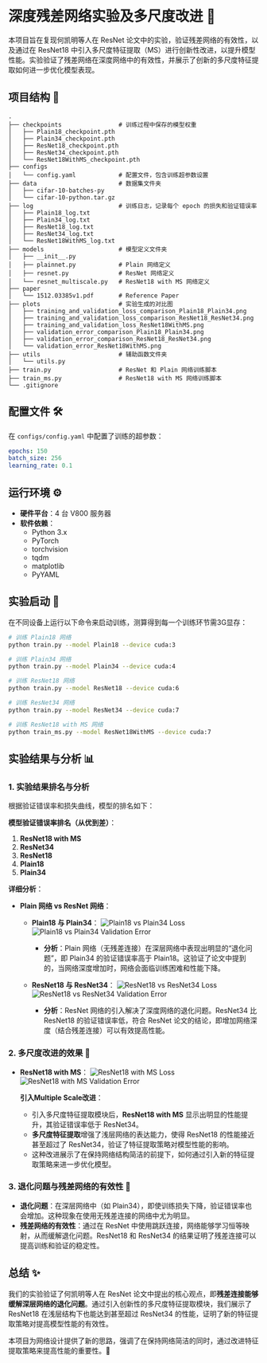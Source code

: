# 深度残差网络实验及多尺度改进 🚀

本项目旨在复现何凯明等人在 ResNet 论文中的实验，验证残差网络的有效性，以及通过在 ResNet18 中引入多尺度特征提取（MS）进行创新性改进，以提升模型性能。实验验证了残差网络在深度网络中的有效性，并展示了创新的多尺度特征提取如何进一步优化模型表现。

## 项目结构 📂

```
.
├── checkpoints                # 训练过程中保存的模型权重
│   ├── Plain18_checkpoint.pth
│   ├── Plain34_checkpoint.pth
│   ├── ResNet18_checkpoint.pth
│   ├── ResNet34_checkpoint.pth
│   └── ResNet18WithMS_checkpoint.pth
├── configs
│   └── config.yaml            # 配置文件，包含训练超参数设置
├── data                       # 数据集文件夹
│   ├── cifar-10-batches-py
│   └── cifar-10-python.tar.gz
├── log                        # 训练日志，记录每个 epoch 的损失和验证错误率
│   ├── Plain18_log.txt
│   ├── Plain34_log.txt
│   ├── ResNet18_log.txt
│   ├── ResNet34_log.txt
│   └── ResNet18WithMS_log.txt
├── models                     # 模型定义文件夹
│   ├── __init__.py
│   ├── plainnet.py            # Plain 网络定义
│   ├── resnet.py              # ResNet 网络定义
│   └── resnet_multiscale.py   # ResNet18 with MS 网络定义
├── paper
│   └── 1512.03385v1.pdf       # Reference Paper
├── plots                      # 实验生成的对比图
│   ├── training_and_validation_loss_comparison_Plain18_Plain34.png
│   ├── training_and_validation_loss_comparison_ResNet18_ResNet34.png
│   ├── training_and_validation_loss_ResNet18WithMS.png
│   ├── validation_error_comparison_Plain18_Plain34.png
│   ├── validation_error_comparison_ResNet18_ResNet34.png
│   └── validation_error_ResNet18WithMS.png
├── utils                      # 辅助函数文件夹
│   └── utils.py
├── train.py                   # ResNet 和 Plain 网络训练脚本
├── train_ms.py                # ResNet18 with MS 网络训练脚本
└── .gitignore
```

## 配置文件 🛠️

在 `configs/config.yaml` 中配置了训练的超参数：

```yaml
epochs: 150
batch_size: 256
learning_rate: 0.1
```

## 运行环境 ⚙️

- **硬件平台**：4 台 V800 服务器
- **软件依赖**：
  - Python 3.x
  - PyTorch
  - torchvision
  - tqdm
  - matplotlib
  - PyYAML

## 实验启动 🚦

在不同设备上运行以下命令来启动训练，测算得到每一个训练环节需3G显存：

```bash
# 训练 Plain18 网络
python train.py --model Plain18 --device cuda:3

# 训练 Plain34 网络
python train.py --model Plain34 --device cuda:4

# 训练 ResNet18 网络
python train.py --model ResNet18 --device cuda:6

# 训练 ResNet34 网络
python train.py --model ResNet34 --device cuda:7

# 训练 ResNet18 with MS 网络
python train_ms.py --model ResNet18WithMS --device cuda:7
```

## 实验结果与分析 📊

### 1. 实验结果排名与分析
根据验证错误率和损失曲线，模型的排名如下：

**模型验证错误率排名（从优到差）**：
1. **ResNet18 with MS**
2. **ResNet34**
3. **ResNet18**
4. **Plain18**
5. **Plain34**

**详细分析**：
- **Plain 网络 vs ResNet 网络**：
  - **Plain18 与 Plain34**：
    ![Plain18 vs Plain34 Loss](plots/training_and_validation_loss_comparison_Plain18_Plain34.png)
    ![Plain18 vs Plain34 Validation Error](plots/validation_error_comparison_Plain18_Plain34.png)
    
    - **分析**：Plain 网络（无残差连接）在深层网络中表现出明显的“退化问题”，即 Plain34 的验证错误率高于 Plain18。这验证了论文中提到的，当网络深度增加时，网络会面临训练困难和性能下降。

  - **ResNet18 与 ResNet34**：
    ![ResNet18 vs ResNet34 Loss](plots/training_and_validation_loss_comparison_ResNet18_ResNet34.png)
    ![ResNet18 vs ResNet34 Validation Error](plots/validation_error_comparison_ResNet18_ResNet34.png)
    
    - **分析**：ResNet 网络的引入解决了深度网络的退化问题。ResNet34 比 ResNet18 的验证错误率低，符合 ResNet 论文的结论，即增加网络深度（结合残差连接）可以有效提高性能。

### 2. 多尺度改进的效果 🚀
- **ResNet18 with MS**：
  ![ResNet18 with MS Loss](plots/training_and_validation_loss_ResNet18WithMS.png)
  ![ResNet18 with MS Validation Error](plots/validation_error_ResNet18WithMS.png)
  
  **引入Multiple Scale改进**：
  - 引入多尺度特征提取模块后，**ResNet18 with MS** 显示出明显的性能提升，其验证错误率低于 ResNet34。
  - **多尺度特征提取**增强了浅层网络的表达能力，使得 ResNet18 的性能接近甚至超过了 ResNet34，验证了特征提取策略对模型性能的影响。
  - 这种改进展示了在保持网络结构简洁的前提下，如何通过引入新的特征提取策略来进一步优化模型。

### 3. 退化问题与残差网络的有效性 🔧
- **退化问题**：在深层网络中（如 Plain34），即使训练损失下降，验证错误率也会增加。这种现象在使用无残差连接的网络中尤为明显。
- **残差网络的有效性**：通过在 ResNet 中使用跳跃连接，网络能够学习恒等映射，从而缓解退化问题。ResNet18 和 ResNet34 的结果证明了残差连接可以提高训练和验证的稳定性。

## 总结 ✨
我们的实验验证了何凯明等人在 ResNet 论文中提出的核心观点，即**残差连接能够缓解深层网络的退化问题**。通过引入创新性的多尺度特征提取模块，我们展示了 ResNet18 在浅层结构下也能达到甚至超过 ResNet34 的性能，证明了新的特征提取策略对提高模型性能的有效性。

本项目为网络设计提供了新的思路，强调了在保持网络简洁的同时，通过改进特征提取策略来提高性能的重要性。🔬

